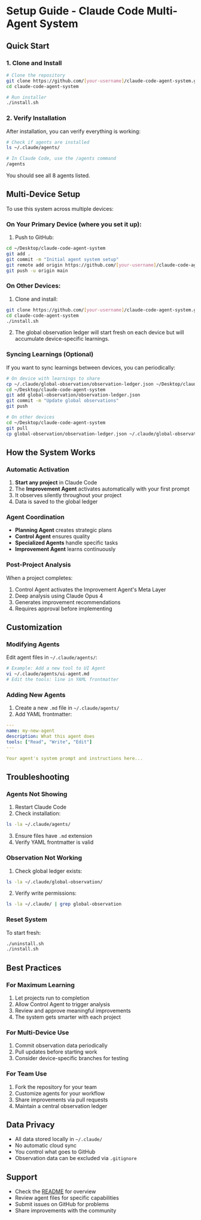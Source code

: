 # Setup Guide - Claude Code Multi-Agent System

## Quick Start

### 1. Clone and Install
```bash
# Clone the repository
git clone https://github.com/[your-username]/claude-code-agent-system.git
cd claude-code-agent-system

# Run installer
./install.sh
```

### 2. Verify Installation
After installation, you can verify everything is working:

```bash
# Check if agents are installed
ls ~/.claude/agents/

# In Claude Code, use the /agents command
/agents
```

You should see all 8 agents listed.

## Multi-Device Setup

To use this system across multiple devices:

### On Your Primary Device (where you set it up):
1. Push to GitHub:
```bash
cd ~/Desktop/claude-code-agent-system
git add .
git commit -m "Initial agent system setup"
git remote add origin https://github.com/[your-username]/claude-code-agent-system.git
git push -u origin main
```

### On Other Devices:
1. Clone and install:
```bash
git clone https://github.com/[your-username]/claude-code-agent-system.git
cd claude-code-agent-system
./install.sh
```

2. The global observation ledger will start fresh on each device but will accumulate device-specific learnings.

### Syncing Learnings (Optional)
If you want to sync learnings between devices, you can periodically:

```bash
# On device with learnings to share
cp ~/.claude/global-observation/observation-ledger.json ~/Desktop/claude-code-agent-system/global-observation/
cd ~/Desktop/claude-code-agent-system
git add global-observation/observation-ledger.json
git commit -m "Update global observations"
git push

# On other devices
cd ~/Desktop/claude-code-agent-system
git pull
cp global-observation/observation-ledger.json ~/.claude/global-observation/
```

## How the System Works

### Automatic Activation
1. **Start any project** in Claude Code
2. The **Improvement Agent** activates automatically with your first prompt
3. It observes silently throughout your project
4. Data is saved to the global ledger

### Agent Coordination
- **Planning Agent** creates strategic plans
- **Control Agent** ensures quality
- **Specialized Agents** handle specific tasks
- **Improvement Agent** learns continuously

### Post-Project Analysis
When a project completes:
1. Control Agent activates the Improvement Agent's Meta Layer
2. Deep analysis using Claude Opus 4
3. Generates improvement recommendations
4. Requires approval before implementing

## Customization

### Modifying Agents
Edit agent files in `~/.claude/agents/`:
```bash
# Example: Add a new tool to UI Agent
vi ~/.claude/agents/ui-agent.md
# Edit the tools: line in YAML frontmatter
```

### Adding New Agents
1. Create a new `.md` file in `~/.claude/agents/`
2. Add YAML frontmatter:
```yaml
---
name: my-new-agent
description: What this agent does
tools: ["Read", "Write", "Edit"]
---

Your agent's system prompt and instructions here...
```

## Troubleshooting

### Agents Not Showing
1. Restart Claude Code
2. Check installation:
```bash
ls -la ~/.claude/agents/
```
3. Ensure files have `.md` extension
4. Verify YAML frontmatter is valid

### Observation Not Working
1. Check global ledger exists:
```bash
ls -la ~/.claude/global-observation/
```
2. Verify write permissions:
```bash
ls -la ~/.claude/ | grep global-observation
```

### Reset System
To start fresh:
```bash
./uninstall.sh
./install.sh
```

## Best Practices

### For Maximum Learning
1. Let projects run to completion
2. Allow Control Agent to trigger analysis
3. Review and approve meaningful improvements
4. The system gets smarter with each project

### For Multi-Device Use
1. Commit observation data periodically
2. Pull updates before starting work
3. Consider device-specific branches for testing

### For Team Use
1. Fork the repository for your team
2. Customize agents for your workflow
3. Share improvements via pull requests
4. Maintain a central observation ledger

## Data Privacy

- All data stored locally in `~/.claude/`
- No automatic cloud sync
- You control what goes to GitHub
- Observation data can be excluded via `.gitignore`

## Support

- Check the [README](README.md) for overview
- Review agent files for specific capabilities
- Submit issues on GitHub for problems
- Share improvements with the community